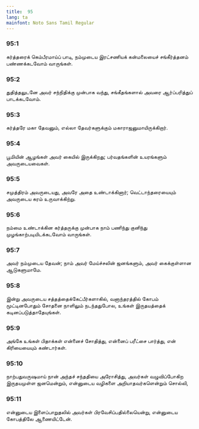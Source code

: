 ```yaml
---
title:  95
lang: ta
mainfont: Noto Sans Tamil Regular
---
```


###  95:1

கர்த்தரைக் கெம்பீரமாய்ப் பாடி, நம்முடைய இரட்சணியக் கன்மலையைச் சங்கீர்த்தனம் பண்ணக்கடவோம் வாருங்கள்.

###  95:2

துதித்தலுடனே அவர் சந்நிதிக்கு முன்பாக வந்து, சங்கீதங்களால் அவரை ஆர்ப்பரித்துப் பாடக்கடவோம்.

###  95:3

கர்த்தரே மகா தேவனும், எல்லா தேவர்களுக்கும் மகாராஜனுமாயிருக்கிறார்.

###  95:4

பூமியின் ஆழங்கள் அவர் கையில் இருக்கிறது; பர்வதங்களின் உயரங்களும் அவருடையவைகள்.

###  95:5

சமுத்திரம் அவருடையது, அவரே அதை உண்டாக்கினார்; வெட்டாந்தரையையும் அவருடைய கரம் உருவாக்கிற்று.

###  95:6

நம்மை உண்டாக்கின கர்த்தருக்கு முன்பாக நாம் பணிந்து குனிந்து முழங்காற்படியிடக்கடவோம் வாருங்கள்.

###  95:7

அவர் நம்முடைய தேவன்; நாம் அவர் மேய்ச்சலின் ஜனங்களும், அவர் கைக்குள்ளான ஆடுகளுமாமே.

###  95:8

இன்று அவருடைய சத்தத்தைக்கேட்பீர்களாகில், வனாந்தரத்தில் கோபம் மூட்டினபோதும் சோதனை நாளிலும் நடந்ததுபோல, உங்கள் இருதயத்தைக் கடினப்படுத்தாதேயுங்கள்.

###  95:9

அங்கே உங்கள் பிதாக்கள் என்னைச் சோதித்து, என்னைப் பரீட்சை பார்த்து, என் கிரியையையும் கண்டார்கள்.

###  95:10

நாற்பதுவருஷமாய் நான் அந்தச் சந்ததியை அரோசித்து, அவர்கள் வழுவிப்போகிற இருதயமுள்ள ஜனமென்றும், என்னுடைய வழிகளை அறியாதவர்களென்றும் சொல்லி,

###  95:11

என்னுடைய இளைப்பாறுதலில் அவர்கள் பிரவேசிப்பதில்லையென்று, என்னுடைய கோபத்திலே ஆணையிட்டேன்.

